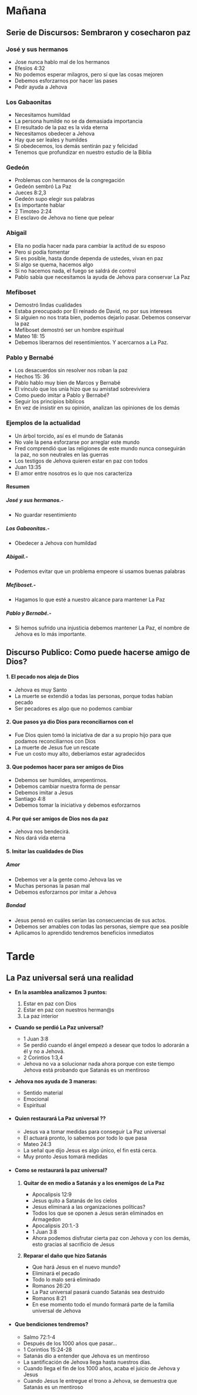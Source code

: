 # Mañana

## Serie de Discursos: Sembraron y cosecharon paz

### José y sus hermanos

- Jose nunca hablo mal de los hermanos
- Efesios 4:32
- No podemos esperar milagros, pero sí que las cosas mejoren
- Debemos esforzarnos por hacer las pases
- Pedir ayuda a Jehova

### Los Gabaonitas

- Necesitamos humildad    
- La persona humilde no se da demasiada importancia
- El resultado de la paz es la vida eterna
- Necesitamos obedecer a Jehova
- Hay que ser leales y humildes
- Si obedecemos, los demás sentirán paz y felicidad
- Tenemos que profundizar en nuestro estudio de la Biblia

### Gedeón

- Problemas con hermanos de la congregación    
- Gedeón sembró La Paz
- Jueces 8:2,3
- Gedeón supo elegir sus palabras
- Es importante hablar
- 2 Timoteo 2:24
- El esclavo de Jehova no tiene que pelear

### Abigail

- Ella no podía hacer nada para cambiar la actitud de su esposo    
- Pero si podía fomentar
- Si es posible, hasta donde dependa de ustedes, vivan en paz
- Si algo se quema, hacemos algo
- Si no hacemos nada, el fuego se saldrá de control
- Pablo sabía que necesitamos la ayuda de Jehova para conservar La Paz

### Mefiboset

- Demostró lindas cualidades    
- Estaba preocupado por El reinado de David, no por sus intereses
- Si alguien no nos trata bien, podemos dejarlo pasar. Debemos conservar la paz
- Mefiboset demostró ser un hombre espiritual
- Mateo 18: 15
- Debemos liberarnos del resentimientos. Y acercarnos a La Paz.

### Pablo y Bernabé

- Los desacuerdos sin resolver nos roban la paz    
- Hechos 15: 36
- Pablo hablo muy bien de Marcos y Bernabé
- El vínculo que los unía hizo que su amistad sobreviviera
- Como puedo imitar a Pablo y Bernabé?
- Seguir los principios bíblicos
- En vez de insistir en su opinión, analizan las opiniones de los demás

### Ejemplos de la actualidad

- Un árbol torcido, así es el mundo de Satanás    
- No vale la pena esforzarse por arreglar este mundo
- Fred comprendió que las religiones de este mundo nunca conseguirán la paz, no son neutrales en las guerras
- Los testigos de Jehova quieren estar en paz con todos
- Juan 13:35
- El amor entre nosotros es lo que nos caracteriza

#### Resumen

##### José y sus hermanos.-    
- No guardar resentimiento
##### Los Gabaonitas.-
- Obedecer a Jehova con humildad
##### Abigail.-
- Podemos evitar que un problema empeore si usamos buenas palabras
##### Mefiboset.-
- Hagamos lo que esté a nuestro alcance para mantener La Paz
##### Pablo y Bernabé.-
- Si hemos sufrido una injusticia debemos mantener La Paz, el nombre de Jehova es lo más importante.

## Discurso Publico: Como puede hacerse amigo de Dios?

#### 1. El pecado nos aleja de Dios

- Jehova es muy Santo    
- La muerte se extendió a todas las personas, porque todas habían pecado
- Ser pecadores es algo que no podemos cambiar

#### 2. Que pasos ya dio Dios para reconciliarnos con el

- Fue Dios quien tomó la iniciativa de dar a su propio hijo para que podamos reconciliarnos con Dios
- La muerte de Jesus fue un rescate
- Fue un costo muy alto, deberíamos estar agradecidos

#### 3. Que podemos hacer para ser amigos de Dios

- Debemos ser humildes, arrepentirnos.    
- Debemos cambiar nuestra forma de pensar
- Debemos imitar a Jesus
- Santiago 4:8
- Debemos tomar la iniciativa y debemos esforzarnos

#### 4. Por qué ser amigos de Dios nos da paz

- Jehova nos bendecirá.    
- Nos dará vida eterna

#### 5. Imitar las cualidades de Dios

##### Amor 
- Debemos ver a la gente como Jehova las ve    
- Muchas personas la pasan mal
- Debemos esforzarnos por imitar a Jehova

##### Bondad 
- Jesus pensó en cuáles serían las consecuencias de sus actos.
- Debemos ser amables con todas las personas, siempre que sea posible
- Aplicamos lo aprendido tendremos beneficios inmediatos

# Tarde

## La Paz universal será una realidad

- **En la asamblea analizamos 3 puntos:**
	1. Estar en paz con Dios
	2. Estar en paz con nuestros herman@s
	3. La paz interior

- **Cuando se perdió La Paz universal?**
	- 1 Juan 3:8
	- Se perdió cuando el ángel empezó a desear que todos lo adorarán a él y no a Jehová.
	- 2 Corintios 1:3,4
	- Jehova no va a solucionar nada ahora porque con este tiempo Jehova está probando que Satanás es un mentiroso

- **Jehova nos ayuda de 3 maneras:**
	- Sentido material
	- Emocional
	- Espiritual

- #### Quien restaurará La Paz universal ??
    
	- Jesus va a tomar medidas para conseguir La Paz universal
	- El actuará pronto, lo sabemos por todo lo que pasa
	- Mateo 24:3	    
	- La señal que dijo Jesus es algo único, el fin está cerca.
	- Muy pronto Jesus tomará medidas

- #### Como se restaurará **la paz universal**?
    
	1. **Quitar de en medio a Satanás y a los enemigos de La Paz**
		- Apocalipsis 12:9
		- Jesus quito a Satanás de los cielos
		- Jesus eliminará a las organizaciones políticas?
		- Todos los que se oponen a Jesus serán eliminados en Ármagedon
		- Apocalipsis 20:1.-3
		- 1 Juan 3:8
		- Ahora podemos disfrutar cierta paz con Jehova y con los demás, esto gracias al sacrificio de Jesus
	
	2. **Reparar el daño que hizo Satanás**
		- Que hará Jesus en el nuevo mundo?
		- Eliminará el pecado
		- Todo lo malo será eliminado
		- Romanos 26:20
		- La Paz universal pasará cuando Satanás sea destruido
		- Romanos 8:21
		- En ese momento todo el mundo formará parte de la familia universal de Jehova
		    

- #### Que bendiciones tendremos?
	
	- Salmo 72:1-4
	- Después de los 1000 años que pasar...
	- 1 Corintios 15:24-28
	- Satanás dio a entender que Jehova es un mentiroso
	- La santificación de Jehova llega hasta nuestros días.
	- Cuando llega el fin de los 1000 años, acaba el juicio de Jehova y Jesus
	- Cuando Jesus le entregue el trono a Jehova, se demuestra que Satanás es un mentiroso